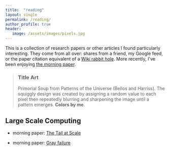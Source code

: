 ```yaml
---
title:  "reading"
layout: single
permalink: /reading/
author_profile: true
header:
   image: /assets/images/pixels.jpg
---
```


This is a collection of research papers or other articles I found particularly interesting. They come from all over: shares from a friend, my Google feed, or the paper citation equivalent of a [Wiki rabbit hole](https://en.wikipedia.org/wiki/Wiki_rabbit_hole). More recently, I've been enjoying [the morning paper](https://blog.acolyer.org/).

> ### Title Art
>
> Primorial Soup from Patterns of the Universe (Bellos and Harriss). The squiggly design was created by assigning a random value to each pixel then repeatedly blurring and sharpening the image until a pattern emerges. **Colors by me**.


## Large Scale Computing

* morning paper: [The Tail at Scale](https://blog.acolyer.org/2015/01/15/the-tail-at-scale/)

* morning paper: [Gray failure](https://blog.acolyer.org/2017/06/15/gray-failure-the-achilles-heel-of-cloud-scale-systems/)






